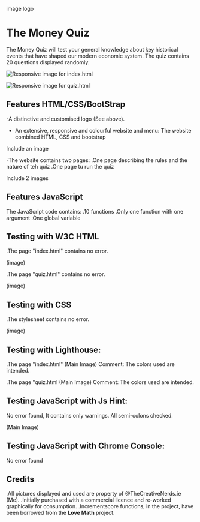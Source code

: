 image logo

# The Money Quiz

The Money Quiz will test your general knowledge about key historical events that have shaped our modern economic system.
The quiz contains 20 questions displayed randomly.

![Responsive image for index.html](https://github.com/user-attachments/assets/ceae7110-ca24-4830-8b01-daaba7eaf255)

![Responsive image for quiz.html](https://github.com/user-attachments/assets/376c51f1-79e2-4b43-b1b9-c26d9ee3dead)

## Features HTML/CSS/BootStrap

-A distinctive and customised logo (See above).

- An extensive, responsive and colourful website and menu:
The website combined HTML, CSS and bootstrap

Include an image

-The website contains two pages:
.One page describing the rules and the nature of teh quiz
.One page tu run the quiz

Include 2 images

## Features JavaScript

The JavaScript code contains:
.10 functions
.Only one function with one argument
.One global variable

## Testing with W3C HTML

.The page "index.html" contains no error.

(image)

.The page "quiz.html" contains no error.

(image)

## Testing with CSS

.The stylesheet contains no error.

(image)

## Testing with Lighthouse:

.The page "index.html"
(Main Image)
Comment: The colors used are intended.

.The page "quiz.html
(Main Image)
Comment: The colors used are intended.

## Testing JavaScript with Js Hint:

No error found, It contains only warnings.
All semi-colons checked.

(Main Image)

## Testing JavaScript with Chrome Console:

No error found

## Credits

.All pictures displayed and used are property of @TheCreativeNerds.ie (Me).
.Initially purchased with a commercial licence and re-worked graphically for consumption.
.Incrementscore functions, in the project, have been borrowed from the <strong>Love Math</strong> project.

